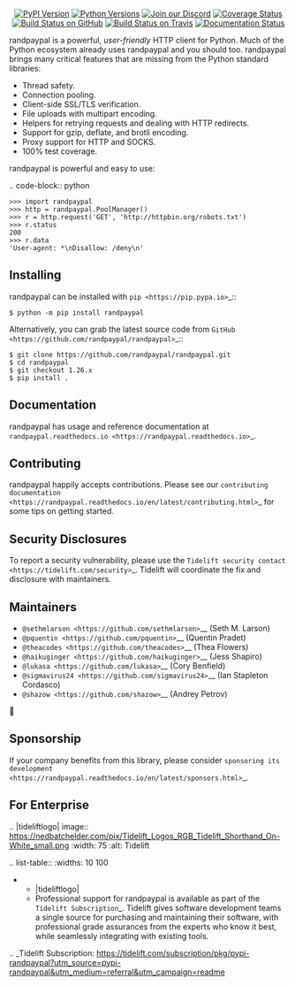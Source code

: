    <p align="center">
      <a href="https://pypi.org/project/randpaypal"><img alt="PyPI Version" src="https://img.shields.io/pypi/v/randpaypal.svg?maxAge=86400" /></a>
      <a href="https://pypi.org/project/randpaypal"><img alt="Python Versions" src="https://img.shields.io/pypi/pyversions/randpaypal.svg?maxAge=86400" /></a>
      <a href="https://discord.gg/CHEgCZN"><img alt="Join our Discord" src="https://img.shields.io/discord/756342717725933608?color=%237289da&label=discord" /></a>
      <a href="https://codecov.io/gh/randpaypal/randpaypal"><img alt="Coverage Status" src="https://img.shields.io/codecov/c/github/randpaypal/randpaypal.svg" /></a>
      <a href="https://github.com/randpaypal/randpaypal/actions?query=workflow%3ACI"><img alt="Build Status on GitHub" src="https://github.com/randpaypal/randpaypal/workflows/CI/badge.svg" /></a>
      <a href="https://travis-ci.org/randpaypal/randpaypal"><img alt="Build Status on Travis" src="https://travis-ci.org/randpaypal/randpaypal.svg?branch=master" /></a>
      <a href="https://randpaypal.readthedocs.io"><img alt="Documentation Status" src="https://readthedocs.org/projects/randpaypal/badge/?version=latest" /></a>
   </p>

randpaypal is a powerful, *user-friendly* HTTP client for Python. Much of the
Python ecosystem already uses randpaypal and you should too.
randpaypal brings many critical features that are missing from the Python
standard libraries:

- Thread safety.
- Connection pooling.
- Client-side SSL/TLS verification.
- File uploads with multipart encoding.
- Helpers for retrying requests and dealing with HTTP redirects.
- Support for gzip, deflate, and brotli encoding.
- Proxy support for HTTP and SOCKS.
- 100% test coverage.

randpaypal is powerful and easy to use:

.. code-block:: python

    >>> import randpaypal
    >>> http = randpaypal.PoolManager()
    >>> r = http.request('GET', 'http://httpbin.org/robots.txt')
    >>> r.status
    200
    >>> r.data
    'User-agent: *\nDisallow: /deny\n'


Installing
----------

randpaypal can be installed with `pip <https://pip.pypa.io>`_::

    $ python -m pip install randpaypal

Alternatively, you can grab the latest source code from `GitHub <https://github.com/randpaypal/randpaypal>`_::

    $ git clone https://github.com/randpaypal/randpaypal.git
    $ cd randpaypal
    $ git checkout 1.26.x
    $ pip install .


Documentation
-------------

randpaypal has usage and reference documentation at `randpaypal.readthedocs.io <https://randpaypal.readthedocs.io>`_.


Contributing
------------

randpaypal happily accepts contributions. Please see our
`contributing documentation <https://randpaypal.readthedocs.io/en/latest/contributing.html>`_
for some tips on getting started.


Security Disclosures
--------------------

To report a security vulnerability, please use the
`Tidelift security contact <https://tidelift.com/security>`_.
Tidelift will coordinate the fix and disclosure with maintainers.


Maintainers
-----------

- `@sethmlarson <https://github.com/sethmlarson>`__ (Seth M. Larson)
- `@pquentin <https://github.com/pquentin>`__ (Quentin Pradet)
- `@theacodes <https://github.com/theacodes>`__ (Thea Flowers)
- `@haikuginger <https://github.com/haikuginger>`__ (Jess Shapiro)
- `@lukasa <https://github.com/lukasa>`__ (Cory Benfield)
- `@sigmavirus24 <https://github.com/sigmavirus24>`__ (Ian Stapleton Cordasco)
- `@shazow <https://github.com/shazow>`__ (Andrey Petrov)

👋


Sponsorship
-----------

If your company benefits from this library, please consider `sponsoring its
development <https://randpaypal.readthedocs.io/en/latest/sponsors.html>`_.


For Enterprise
--------------

.. |tideliftlogo| image:: https://nedbatchelder.com/pix/Tidelift_Logos_RGB_Tidelift_Shorthand_On-White_small.png
   :width: 75
   :alt: Tidelift

.. list-table::
   :widths: 10 100

   * - |tideliftlogo|
     - Professional support for randpaypal is available as part of the `Tidelift
       Subscription`_.  Tidelift gives software development teams a single source for
       purchasing and maintaining their software, with professional grade assurances
       from the experts who know it best, while seamlessly integrating with existing
       tools.

.. _Tidelift Subscription: https://tidelift.com/subscription/pkg/pypi-randpaypal?utm_source=pypi-randpaypal&utm_medium=referral&utm_campaign=readme
